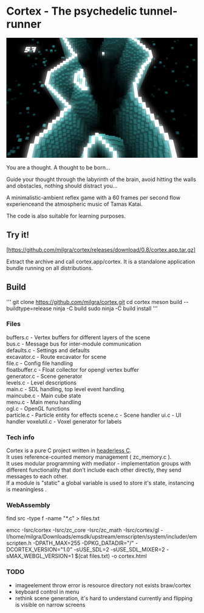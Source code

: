 # Cortex - The psychedelic tunnel-runner

![Cortex](cortex_game.png)

You are a thought. A thought to be born…

Guide your thought through the labyrinth of the brain, avoid hitting the walls and obstacles, nothing should distract you…

A minimalistic-ambient reflex game with a 60 frames per second flow experienceand the atmospheric music of Tamas Katai.

The code is also suitable for learning purposes.

## Try it! ##

[https://github.com/milgra/cortex/releases/download/0.8/cortex.app.tar.gz]

Extract the archive and call cortex.app/cortex. It is a standalone application bundle running on all distributions.

## Build ##

'''
git clone https://github.com/milgra/cortex.git
cd cortex
meson build --buildtype=release
ninja -C build
sudo ninja -C build install
'''

### Files

buffers.c - Vertex buffers for different layers of the scene  
bus.c - Message bus for inter-module communication  
defaults.c - Settings and defaults   
excavator.c - Route excavator for scene  
file.c - Config file handling  
floatbuffer.c - Float  collector for opengl vertex buffer  
generator.c - Scene generator  
levels.c - Level descriptions  
main.c - SDL handling, top level event handling  
maincube.c - Main cube state  
menu.c - Main menu handling  
ogl.c - OpenGL functions  
particle.c - Particle entity for effects
scene.c - Scene handler
ui.c - UI handler
voxelutil.c - Voxel generator for labels

### Tech info

Cortex is a pure C project written in [headerless C](https://github.com/milgra/headerlessc).  
It uses reference-counted memory management ( zc_memory.c ).  
It uses modular programming with mediator - implementation groups with different functionality that don't include each other directly, they send messages to each other.  
If a module is "static" a global variable is used to store it's state, instancing is meaningless .  

### WebAssembly 

find src -type f -name "*.c" > files.txt

emcc -Isrc/cortex -Isrc/zc_core -Isrc/zc_math -Isrc/cortex/gl -I/home/milgra/Downloads/emsdk/upstream/emscripten/system/includer/emscripten.h -DPATH_MAX=255 -DPKG_DATADIR=\"/\" -DCORTEX_VERSION=\"1.0\" -sUSE_SDL=2 -sUSE_SDL_MIXER=2 -sMAX_WEBGL_VERSION=1 $(cat files.txt) -o cortex.html

### TODO

- imageelement throw error is resource directory not exists braw/cortex
- keyboard control in menu  
- rethink scene generation, it's hard to understand currently and flipping is visible on narrow screens
